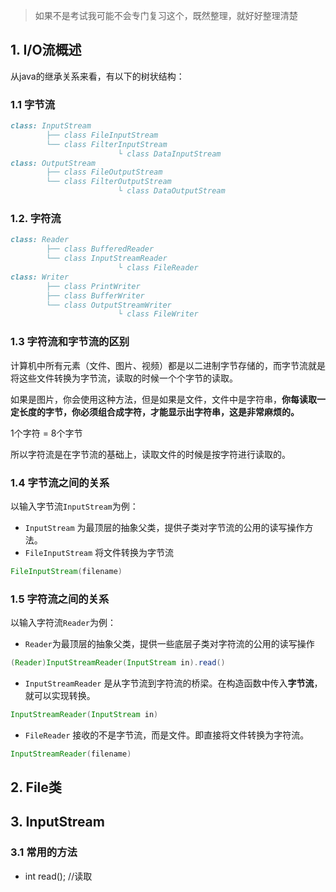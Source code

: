 > 如果不是考试我可能不会专门复习这个，既然整理，就好好整理清楚

## 1. I/O流概述

从java的继承关系来看，有以下的树状结构：

### 1.1 字节流

```markdown
class: InputStream
        ├── class FileInputStream
        └── class FilterInputStream
                        └ class DataInputStream  
class: OutputStream
        ├── class FileOutputStream
        └── class FilterOutputStream
                        └ class DataOutputStream                                 
```



### 1.2. 字符流

```markdown
class: Reader
        ├── class BufferedReader
        └── class InputStreamReader
                        └ class FileReader  
class: Writer
        ├── class PrintWriter
        ├── class BufferWriter
        └── class OutputStreamWriter
                        └ class FileWriter        
```

### 1.3 字符流和字节流的区别

计算机中所有元素（文件、图片、视频）都是以二进制字节存储的，而字节流就是将这些文件转换为字节流，读取的时候一个个字节的读取。

如果是图片，你会使用这种方法，但是如果是文件，文件中是字符串，**你每读取一定长度的字节，你必须组合成字符，才能显示出字符串，这是非常麻烦的。**

1个字符 = 8个字节

所以字符流是在字节流的基础上，读取文件的时候是按字符进行读取的。

### 1.4 字节流之间的关系

以输入字节流`InputStream`为例：

* `InputStream` 为最顶层的抽象父类，提供子类对字节流的公用的读写操作方法。
* `FileInputStream` 将文件转换为字节流

```java
FileInputStream(filename)
```


### 1.5 字符流之间的关系

以输入字符流`Reader`为例：

* `Reader`为最顶层的抽象父类，提供一些底层子类对字符流的公用的读写操作
```java
(Reader)InputStreamReader(InputStream in).read()
```
* `InputStreamReader` 是从字节流到字符流的桥梁。在构造函数中传入**字节流**，就可以实现转换。

```java
InputStreamReader(InputStream in)
```

* `FileReader` 接收的不是字节流，而是文件。即直接将文件转换为字符流。

```java
InputStreamReader(filename)
```

## 2. File类

## 3. InputStream

### 3.1 常用的方法
* int read(); //读取 



